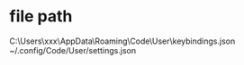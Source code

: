 # file path
C:\Users\xxx\AppData\Roaming\Code\User\keybindings.json
~/.config/Code/User/settings.json
